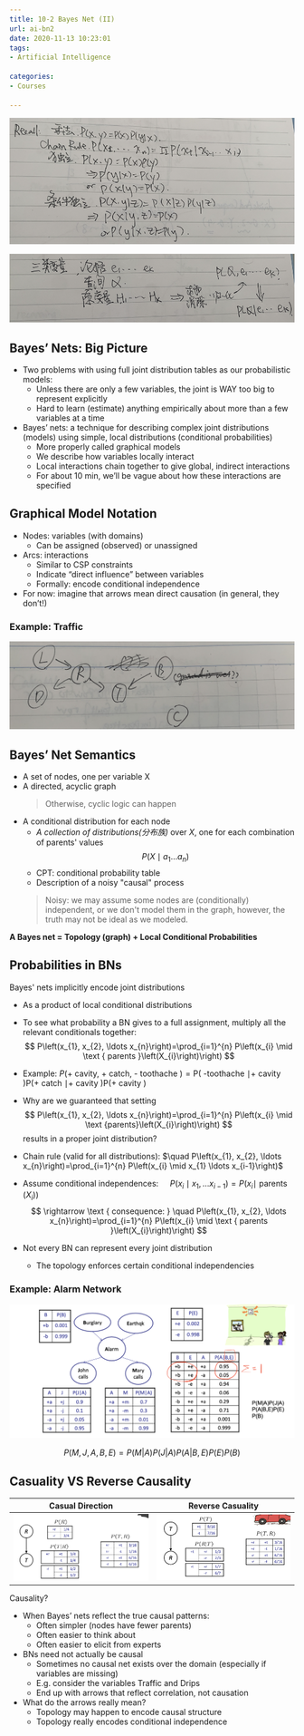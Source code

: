 ```yaml
---
title: 10-2 Bayes Net (II)
url: ai-bn2
date: 2020-11-13 10:23:01
tags: 
- Artificial Intelligence

categories: 
- Courses

---
```


<!--more-->



![](./img/11-13-10-27-59.png)

![](./img/11-13-10-28-06.png)


## Bayes’ Nets: Big Picture
- Two problems with using full joint distribution tables as our probabilistic models:
  - Unless there are only a few variables, the joint is WAY too big to represent explicitly
  - Hard to learn (estimate) anything empirically about more than a few variables at a time
- Bayes’ nets: a technique for describing complex joint distributions (models) using simple, local distributions (conditional probabilities)
  - More properly called graphical models
  - We describe how variables locally interact
  - Local interactions chain together to give global, indirect interactions
  - For about 10 min, we’ll be vague about how these interactions are specified

## Graphical Model Notation
- Nodes: variables (with domains)
  - Can be assigned (observed) or unassigned
- Arcs: interactions
  - Similar to CSP constraints
  - Indicate “direct influence” between variables 
  - Formally: encode conditional independence
- For now: imagine that arrows mean direct causation (in general, they don’t!)


### Example: Traffic

![](./img/11-13-10-29-01.png)

## Bayes’ Net Semantics

- A set of nodes, one per variable X
- A directed, acyclic graph
  > Otherwise, cyclic logic can happen
- A conditional distribution for each node
  - _A collection of distributions(分布族)_ over $X,$ one for each combination of parents' values
    $$
    P\left(X \mid a_{1} \ldots a_{n}\right)
    $$
  - CPT: conditional probability table
  - Description of a noisy "causal" process
  > Noisy: we may assume some nodes are (conditionally) independent, or we don't model them in the graph, however, the truth may not be ideal as we modeled.

**A Bayes net = Topology (graph) + Local Conditional Probabilities**

## Probabilities in BNs

Bayes' nets implicitly encode joint distributions
- As a product of local conditional distributions
- To see what probability a BN gives to a full assignment, multiply all the relevant conditionals together:
$$
P\left(x_{1}, x_{2}, \ldots x_{n}\right)=\prod_{i=1}^{n} P\left(x_{i} \mid \text { parents }\left(X_{i}\right)\right)
$$
- Example:
$P(+$ cavity, $+$ catch, - toothache $) =\mathrm{P}($ -toothache $\mid+$ cavity $) \mathrm{P}(+$ catch $\mid+$ cavity $) \mathrm{P}(+$ cavity $)$

- Why are we guaranteed that setting
    $$
    P\left(x_{1}, x_{2}, \ldots x_{n}\right)=\prod_{i=1}^{n} P\left(x_{i} \mid \text {parents}\left(X_{i}\right)\right)
    $$
    results in a proper joint distribution?
- Chain rule (valid for all distributions): $\quad P\left(x_{1}, x_{2}, \ldots x_{n}\right)=\prod_{i=1}^{n} P\left(x_{i} \mid x_{1} \ldots x_{i-1}\right)$
- Assume conditional independences: $\quad P\left(x_{i} \mid x_{1}, \ldots x_{i-1}\right)=P\left(x_{i} \mid\right.$ parents $\left.\left(X_{i}\right)\right)$
    $$
    \rightarrow \text { consequence: } \quad P\left(x_{1}, x_{2}, \ldots x_{n}\right)=\prod_{i=1}^{n} P\left(x_{i} \mid \text { parents }\left(X_{i}\right)\right)
    $$
- Not every BN can represent every joint distribution
  - The topology enforces certain conditional independencies


### Example: Alarm Network

![](./img/11-13-11-02-42.png)

$$
P(M,J,A,B,E) = P(M|A)P(J|A)P(A|B,E)P(E)P(B)
$$

## Casuality VS Reverse Causality

| Casual Direction | Reverse Casuality |
| ---------------- | ----------------- |
| ![](./img/11-13-11-05-17.png) | ![](./img/11-13-11-05-24.png) |

Causality?
- When Bayes’ nets reflect the true causal patterns:
  - Often simpler (nodes have fewer parents) 
  - Often easier to think about
  - Often easier to elicit from experts
- BNs need not actually be causal
  - Sometimes no causal net exists over the domain (especially if variables are missing)
  - E.g. consider the variables Traffic and Drips
  - End up with arrows that reflect correlation, not causation
- What do the arrows really mean?
  - Topology may happen to encode causal structure 
  - Topology really encodes conditional independence
 